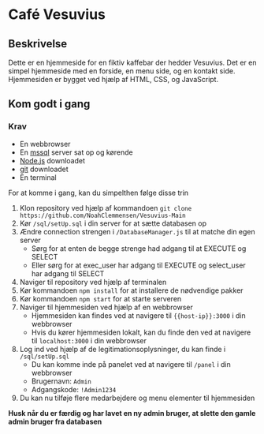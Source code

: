 # Café Vesuvius
## Beskrivelse
Dette er en hjemmeside for en fiktiv kaffebar der hedder Vesuvius. Det er en simpel hjemmeside med en forside, en menu side, og en kontakt side. Hjemmesiden er bygget ved hjælp af HTML, CSS, og JavaScript.

## Kom godt i gang
### Krav
* En webbrowser
* En [mssql](https://www.microsoft.com/en-us/sql-server/sql-server-downloads) server sat op og kørende
* [Node.js](https://nodejs.org/en/download) downloadet
* [git](https://git-scm.com/downloads) downloadet
* En terminal

For at komme i gang, kan du simpelthen følge disse trin
1. Klon repository ved hjælp af kommandoen `git clone https://github.com/NoahClemmensen/Vesuvius-Main`
2. Kør `/sql/setUp.sql` i din server for at sætte databasen op
3. Ændre connection strengen i `/DatabaseManager.js` til at matche din egen server
   * Sørg for at enten de begge strenge had adgang til at EXECUTE og SELECT
   * Eller sørg for at exec_user har adgang til EXECUTE og select_user har adgang til SELECT
4. Naviger til repository ved hjælp af terminalen
5. Kør kommandoen `npm install` for at installere de nødvendige pakker
6. Kør kommandoen `npm start` for at starte serveren
7. Naviger til hjemmesiden ved hjælp af en webbrowser
   * Hjemmesiden kan findes ved at navigere til `{{host-ip}}:3000` i din webbrowser
   * Hvis du kører hjemmesiden lokalt, kan du finde den ved at navigere til `localhost:3000` i din webbrowser
8. Log ind ved hjælp af de legitimationsoplysninger, du kan finde i `/sql/setUp.sql`
   * Du kan komme inde på panelet ved at navigere til `/panel` i din webbrowser
   * Brugernavn: `Admin`
   * Adgangskode: `!Admin1234`
9. Du kan nu tilføje flere medarbejdere og menu elementer til hjemmesiden

**Husk når du er færdig og har lavet en ny admin bruger, at slette den gamle admin bruger fra databasen**